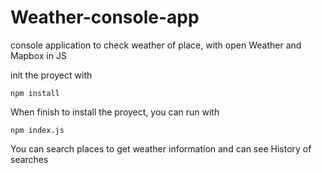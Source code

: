 # Weather-console-app
console application to check weather of place, with open Weather and Mapbox in JS

init the proyect with

 ``` npm install ```

When finish to install the proyect, you can run with

``` npm index.js ```

You can search places to get weather information and can see History of searches
